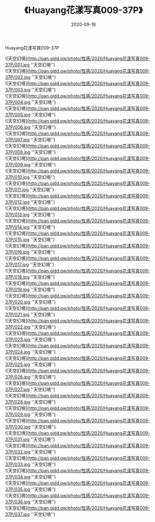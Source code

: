 ﻿---
layout: post
title:  《Huayang花漾写真009-37P》
date:   2020-09-16
img: http://pan.gjdd.pw/photo/性感/2020/Huayang花漾写真009-37P/000.jpg
categories: [美女, 性感, 泳衣]
---

Huayang花漾写真009-37P



![天空幻境](http://pan.gjdd.pw/photo/性感/2020/Huayang花漾写真009-37P/001.jpg ''天空幻境'') <br>
![天空幻境](http://pan.gjdd.pw/photo/性感/2020/Huayang花漾写真009-37P/002.jpg ''天空幻境'') <br>
![天空幻境](http://pan.gjdd.pw/photo/性感/2020/Huayang花漾写真009-37P/003.jpg ''天空幻境'') <br>
![天空幻境](http://pan.gjdd.pw/photo/性感/2020/Huayang花漾写真009-37P/004.jpg ''天空幻境'') <br>
![天空幻境](http://pan.gjdd.pw/photo/性感/2020/Huayang花漾写真009-37P/005.jpg ''天空幻境'') <br>
![天空幻境](http://pan.gjdd.pw/photo/性感/2020/Huayang花漾写真009-37P/006.jpg ''天空幻境'') <br>
![天空幻境](http://pan.gjdd.pw/photo/性感/2020/Huayang花漾写真009-37P/007.jpg ''天空幻境'') <br>
![天空幻境](http://pan.gjdd.pw/photo/性感/2020/Huayang花漾写真009-37P/008.jpg ''天空幻境'') <br>
![天空幻境](http://pan.gjdd.pw/photo/性感/2020/Huayang花漾写真009-37P/009.jpg ''天空幻境'') <br>
![天空幻境](http://pan.gjdd.pw/photo/性感/2020/Huayang花漾写真009-37P/010.jpg ''天空幻境'') <br>
![天空幻境](http://pan.gjdd.pw/photo/性感/2020/Huayang花漾写真009-37P/011.jpg ''天空幻境'') <br>
![天空幻境](http://pan.gjdd.pw/photo/性感/2020/Huayang花漾写真009-37P/012.jpg ''天空幻境'') <br>
![天空幻境](http://pan.gjdd.pw/photo/性感/2020/Huayang花漾写真009-37P/013.jpg ''天空幻境'') <br>
![天空幻境](http://pan.gjdd.pw/photo/性感/2020/Huayang花漾写真009-37P/014.jpg ''天空幻境'') <br>
![天空幻境](http://pan.gjdd.pw/photo/性感/2020/Huayang花漾写真009-37P/015.jpg ''天空幻境'') <br>
![天空幻境](http://pan.gjdd.pw/photo/性感/2020/Huayang花漾写真009-37P/016.jpg ''天空幻境'') <br>
![天空幻境](http://pan.gjdd.pw/photo/性感/2020/Huayang花漾写真009-37P/017.jpg ''天空幻境'') <br>
![天空幻境](http://pan.gjdd.pw/photo/性感/2020/Huayang花漾写真009-37P/018.jpg ''天空幻境'') <br>
![天空幻境](http://pan.gjdd.pw/photo/性感/2020/Huayang花漾写真009-37P/019.jpg ''天空幻境'') <br>
![天空幻境](http://pan.gjdd.pw/photo/性感/2020/Huayang花漾写真009-37P/020.jpg ''天空幻境'') <br>
![天空幻境](http://pan.gjdd.pw/photo/性感/2020/Huayang花漾写真009-37P/021.jpg ''天空幻境'') <br>
![天空幻境](http://pan.gjdd.pw/photo/性感/2020/Huayang花漾写真009-37P/022.jpg ''天空幻境'') <br>
![天空幻境](http://pan.gjdd.pw/photo/性感/2020/Huayang花漾写真009-37P/023.jpg ''天空幻境'') <br>
![天空幻境](http://pan.gjdd.pw/photo/性感/2020/Huayang花漾写真009-37P/024.jpg ''天空幻境'') <br>
![天空幻境](http://pan.gjdd.pw/photo/性感/2020/Huayang花漾写真009-37P/025.jpg ''天空幻境'') <br>
![天空幻境](http://pan.gjdd.pw/photo/性感/2020/Huayang花漾写真009-37P/026.jpg ''天空幻境'') <br>
![天空幻境](http://pan.gjdd.pw/photo/性感/2020/Huayang花漾写真009-37P/027.jpg ''天空幻境'') <br>
![天空幻境](http://pan.gjdd.pw/photo/性感/2020/Huayang花漾写真009-37P/028.jpg ''天空幻境'') <br>
![天空幻境](http://pan.gjdd.pw/photo/性感/2020/Huayang花漾写真009-37P/029.jpg ''天空幻境'') <br>
![天空幻境](http://pan.gjdd.pw/photo/性感/2020/Huayang花漾写真009-37P/030.jpg ''天空幻境'') <br>
![天空幻境](http://pan.gjdd.pw/photo/性感/2020/Huayang花漾写真009-37P/031.jpg ''天空幻境'') <br>
![天空幻境](http://pan.gjdd.pw/photo/性感/2020/Huayang花漾写真009-37P/032.jpg ''天空幻境'') <br>
![天空幻境](http://pan.gjdd.pw/photo/性感/2020/Huayang花漾写真009-37P/033.jpg ''天空幻境'') <br>
![天空幻境](http://pan.gjdd.pw/photo/性感/2020/Huayang花漾写真009-37P/034.jpg ''天空幻境'') <br>
![天空幻境](http://pan.gjdd.pw/photo/性感/2020/Huayang花漾写真009-37P/035.jpg ''天空幻境'') <br>
![天空幻境](http://pan.gjdd.pw/photo/性感/2020/Huayang花漾写真009-37P/036.jpg ''天空幻境'') <br>
![天空幻境](http://pan.gjdd.pw/photo/性感/2020/Huayang花漾写真009-37P/037.jpg ''天空幻境'') <br>